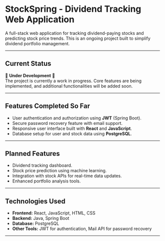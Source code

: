 # **StockSpring - Dividend Tracking Web Application**

A full-stack web application for tracking dividend-paying stocks and predicting stock price trends. This is an ongoing project built to simplify dividend portfolio management.

---

## **Current Status**
🚧 **Under Development** 🚧  
The project is currently a work in progress. Core features are being implemented, and additional functionalities will be added soon.

---

## **Features Completed So Far**
- User authentication and authorization using **JWT** (Spring Boot).  
- Secure password recovery feature with email support.  
- Responsive user interface built with **React** and **JavaScript**.  
- Database setup for user and stock data using **PostgreSQL**.

---

## **Planned Features**
- Dividend tracking dashboard.  
- Stock price prediction using machine learning.  
- Integration with stock APIs for real-time data updates.  
- Enhanced portfolio analysis tools.  

---

## **Technologies Used**
- **Frontend:** React, JavaScript, HTML, CSS  
- **Backend:** Java, Spring Boot  
- **Database:** PostgreSQL  
- **Other Tools:** JWT for authentication, Mail API for password recovery  

---
